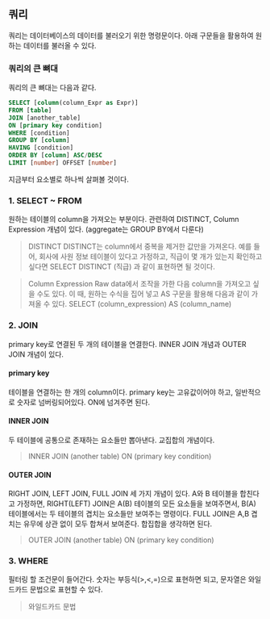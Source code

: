 ## 쿼리
쿼리는 데이터베이스의 데이터를 불러오기 위한 명령문이다. 아래 구문들을 활용하여 원하는 데이터를 불러올 수 있다.

### 쿼리의 큰 뼈대
쿼리의 큰 뼈대는 다음과 같다.

```SQL
SELECT [column(column_Expr as Expr)]
FROM [table]
JOIN [another_table]
ON [primary key condition]
WHERE [condition]
GROUP BY [column]
HAVING [condition]
ORDER BY [column] ASC/DESC
LIMIT [number] OFFSET [number]
```

지금부터 요소별로 하나씩 살펴볼 것이다.

### 1. SELECT ~ FROM
원하는 테이블의 column을 가져오는 부분이다. 관련하여 DISTINCT, Column Expression 개념이 있다. (aggregate는 GROUP BY에서 다룬다)

> DISTINCT
> DISTINCT는 column에서 중복을 제거한 값만을 가져온다. 
> 예를 들어, 회사에 사원 정보 테이블이 있다고 가정하고, 직급이 몇 개가 있는지 확인하고 싶다면 SELECT DISTINCT (직급) 과 같이 표현하면 될 것이다.

> Column Expression
> Raw data에서 조작을 가한 다음 column을 가져오고 싶을 수도 있다.
> 이 때, 원하는 수식을 집어 넣고 AS 구문을 활용해 다음과 같이 가져올 수 있다.
> SELECT (column_expression) AS (column_name)

### 2. JOIN
primary key로 연결된 두 개의 테이블을 연결한다. INNER JOIN 개념과 OUTER JOIN 개념이 있다.

#### primary key
테이블을 연결하는 한 개의 column이다. primary key는 고유값이어야 하고, 일반적으로 숫자로 넘버링되어있다. ON에 넘겨주면 된다.

#### INNER JOIN
두 테이블에 공통으로 존재하는 요소들만 뽑아낸다. 교집합의 개념이다.

> INNER JOIN (another table) ON (primary key condition)

#### OUTER JOIN
RIGHT JOIN, LEFT JOIN, FULL JOIN 세 가지 개념이 있다. A와 B 테이블을 합친다고 가정하면, RIGHT(LEFT) JOIN은 A(B) 테이블의 모든 요소들을 보여주면서, B(A) 테이블에서는 두 테이블의 겹치는 요소들만 보여주는 명령이다.
FULL JOIN은 A,B 겹치는 유무에 상관 없이 모두 합쳐서 보여준다. 합집합을 생각하면 된다.

> OUTER JOIN (another table) ON (primary key condition)

### 3. WHERE

필터링 할 조건문이 들어간다. 숫자는 부등식(>,<,=)으로 표현하면 되고, 문자열은 와일드카드 문법으로 표현할 수 있다.

> 와일드카드 문법
> 





